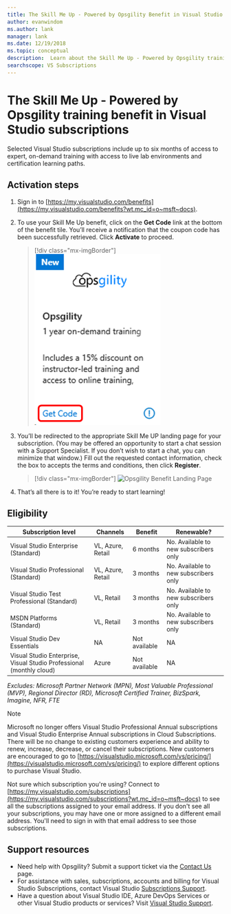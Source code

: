 ```yaml
---
title: The Skill Me Up - Powered by Opsgility Benefit in Visual Studio Subscriptions | Microsoft Docs
author: evanwindom
ms.author: lank
manager: lank
ms.date: 12/19/2018
ms.topic: conceptual
description:  Learn about the Skill Me Up - Powered by Opsgility training benefit included with selected Visual Studio subscription.
searchscope: VS Subscriptions
---
```


# The Skill Me Up - Powered by Opsgility training benefit in Visual Studio subscriptions

Selected Visual Studio subscriptions include up to six months of access to expert, on-demand training with access to live lab environments and certification learning paths.

## Activation steps
1. Sign in to [https://my.visualstudio.com/benefits](https://my.visualstudio.com/benefits?wt.mc_id=o~msft~docs).

2. To use your Skill Me Up benefit, click on the **Get Code** link at the bottom of the benefit tile.   You’ll receive a notification that the coupon code has been successfully retrieved.  Click **Activate** to proceed.
   > [!div class="mx-imgBorder"]
   > ![Opsgility Benefit Tile](_img/vs-opsgility/vs-opsgility-tile.png)

3. You’ll be redirected to the appropriate Skill Me UP landing page for your subscription.  (You may be offered an opportunity to start a chat session with a Support Specialist.  If you don’t wish to start a chat, you can minimize that window.)  Fill out the requested contact information, check the box to accepts the terms and conditions, then click **Register**.
   > [!div class="mx-imgBorder"]
   > ![Opsgility Benefit Landing Page](_img/vs-opsgility/vs-vse-landing-page.png)

4. That’s all there is to it!  You’re ready to start learning!

## Eligibility

| Subscription level                                                 |     Channels                                            | Benefit                                                          | Renewable?    |
|--------------------------------------------------------------------|---------------------------------------------------------|------------------------------------------------------------------|---------------|
| Visual Studio Enterprise (Standard)   | VL, Azure, Retail | 6 months       |  No.  Available to new subscribers only          |
| Visual Studio Professional (Standard) | VL, Azure, Retail                                       | 3 months                                                            |No.  Available to new subscribers only         |
| Visual Studio Test Professional (Standard)                         | VL, Retail                                              | 3 months                                             |  No.  Available to new subscribers only         |
| MSDN Platforms (Standard)                                          | VL, Retail                                              | 3 months                                              | No.  Available to new subscribers only         |
| Visual Studio Dev Essentials | NA  | Not available | NA  |
| Visual Studio Enterprise, Visual Studio Professional (monthly cloud) | Azure                                       | Not available                                                           |NA|

*Excludes:  Microsoft Partner Network (MPN), Most Valuable Professional (MVP), Regional Director (RD), Microsoft Certified Trainer, BizSpark, Imagine, NFR, FTE*

> [!NOTE]
> Microsoft no longer offers Visual Studio Professional Annual subscriptions and Visual Studio Enterprise Annual subscriptions in Cloud Subscriptions. There will be no change to existing customers experience and ability to renew, increase, decrease, or cancel their subscriptions. New customers are encouraged to go to [https://visualstudio.microsoft.com/vs/pricing/](https://visualstudio.microsoft.com/vs/pricing/) to explore different options to purchase Visual Studio.

Not sure which subscription you're using?  Connect to [https://my.visualstudio.com/subscriptions](https://my.visualstudio.com/subscriptions?wt.mc_id=o~msft~docs) to see all the subscriptions assigned to your email address. If you don't see all your subscriptions, you may have one or more assigned to a different email address.  You'll need to sign in with that email address to see those subscriptions.

## Support resources
- Need help with Opsgility?  Submit a support ticket via the [Contact Us](https://www.opsgility.com/SupportTicket) page.
- For assistance with sales, subscriptions, accounts and billing for Visual Studio Subscriptions, contact Visual Studio [Subscriptions Support](https://visualstudio.microsoft.com/subscriptions/support/).
- Have a question about Visual Studio IDE, Azure DevOps Services or other Visual Studio products or services?  Visit [Visual Studio Support](https://visualstudio.microsoft.com/support/).
